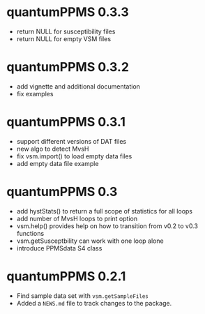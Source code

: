# quantumPPMS 0.3.3

* return NULL for susceptibility files
* return NULL for empty VSM files

# quantumPPMS 0.3.2

* add vignette and additional documentation
* fix examples

# quantumPPMS 0.3.1

* support different versions of DAT files
* new algo to detect MvsH
* fix vsm.import() to load empty data files
* add empty data file example

# quantumPPMS 0.3

* add hystStats() to return a full scope of statistics for all loops
* add number of MvsH loops to print option
* vsm.help() provides help on how to transition from v0.2 to v0.3 functions
* vsm.getSusceptbility can work with one loop alone
* introduce PPMSdata S4 class

# quantumPPMS 0.2.1

* Find sample data set with `vsm.getSampleFiles`
* Added a `NEWS.md` file to track changes to the package.
